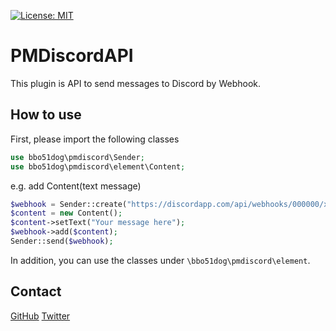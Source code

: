 [![License: MIT](https://img.shields.io/badge/License-MIT-yellow.svg)](https://github.com/bbo51dog/PMLineAPI/blob/master/LICENSE)
# PMDiscordAPI
This plugin is API to send messages to Discord by Webhook.

## How to use

First, please import the following classes
```php
use bbo51dog\pmdiscord\Sender;
use bbo51dog\pmdiscord\element\Content;
```

e.g.
add Content(text message)
```php
$webhook = Sender::create("https://discordapp.com/api/webhooks/000000/xxxxxx");
$content = new Content();
$content->setText("Your message here");
$webhook->add($content);
Sender::send($webhook);
```

In addition, you can use the classes under ``\bbo51dog\pmdiscord\element``.

## Contact
[GitHub](https://github.com/bbo51dog)
[Twitter](https://twitter.com/bbo51dog)
